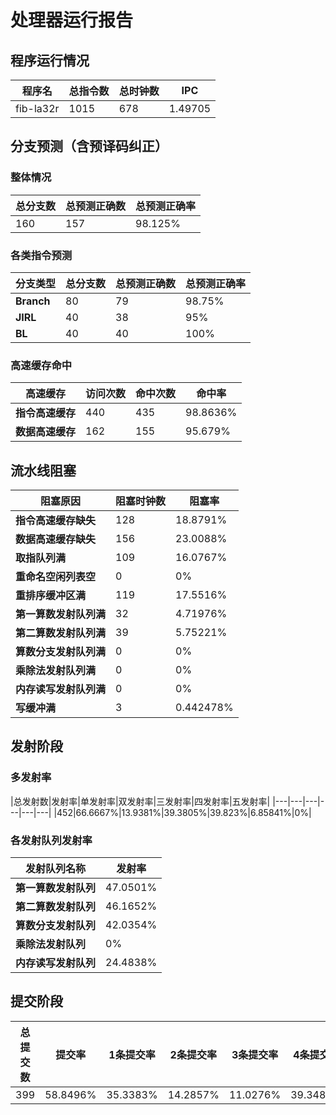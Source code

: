 # 处理器运行报告
## 程序运行情况
|程序名|总指令数|总时钟数|IPC|
|---|---|---|---|
|fib-la32r|1015|678|1.49705|

## 分支预测（含预译码纠正）
### 整体情况
|总分支数|总预测正确数|总预测正确率|
|---|---|---|
|160|157|98.125%|

### 各类指令预测
|分支类型|总分支数|总预测正确数|总预测正确率|
|---|---|---|---|
|**Branch**| 80 | 79 | 98.75%|
|**JIRL**| 40 | 38 | 95%|
|**BL**| 40 | 40 | 100%|

### 高速缓存命中
|高速缓存|访问次数|命中次数|命中率|
|---|---|---|---|
|**指令高速缓存**| 440 | 435 | 98.8636%|
|**数据高速缓存**| 162 | 155 | 95.679%|
## 流水线阻塞
|阻塞原因|阻塞时钟数|阻塞率|
|---|---|---|
|**指令高速缓存缺失**| 128 | 18.8791%|
|**数据高速缓存缺失**| 156 | 23.0088%|
|**取指队列满**| 109 | 16.0767%|
|**重命名空闲列表空**|0 | 0%|
|**重排序缓冲区满**|119 | 17.5516%|
|**第一算数发射队列满**|32 | 4.71976%|
|**第二算数发射队列满**|39 | 5.75221%|
|**算数分支发射队列满**|0 | 0%|
|**乘除法发射队列满**|0 | 0%|
|**内存读写发射队列满**|0 | 0%|
|**写缓冲满**|3 | 0.442478%|

## 发射阶段
### 多发射率
|总发射数|发射率|单发射率|双发射率|三发射率|四发射率|五发射率|
|---|---|---|---|---|---|
|452|66.6667%|13.9381%|39.3805%|39.823%|6.85841%|0%|

### 各发射队列发射率
|发射队列名称|发射率|
|---|---|
|**第一算数发射队列**|47.0501%|
|**第二算数发射队列**|46.1652%|
|**算数分支发射队列**|42.0354%|
|**乘除法发射队列**|0%|
|**内存读写发射队列**|24.4838%|

## 提交阶段
|总提交数|提交率|1条提交率|2条提交率|3条提交率|4条提交率|
|---|---|---|---|---|---|
|399|58.8496%|35.3383%|14.2857%|11.0276%|39.3484%|
